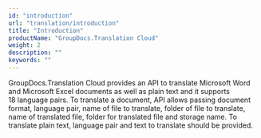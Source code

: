 ```yaml
---
id: "introduction"
url: "translation/introduction"
title: "Introduction"
productName: "GroupDocs.Translation Cloud"
weight: 2
description: ""
keywords: ""
---
```


GroupDocs.Translation Cloud provides an API to translate Microsoft Word and Microsoft Excel documents as well as plain text and it supports 18 language pairs. To translate a document, API allows passing document format, language pair, name of file to translate, folder of file to translate, name of translated file, folder for translated file and storage name. To translate plain text, language pair and text to translate should be provided.